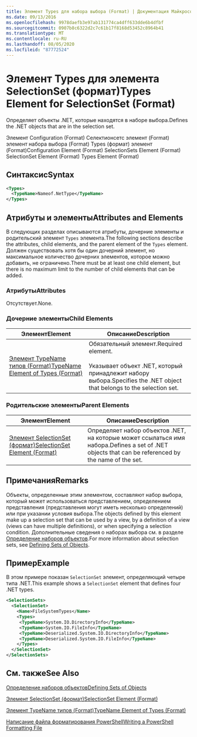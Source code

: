 ```yaml
---
title: Элемент Types для набора выбора (Format) | Документация Майкрософт
ms.date: 09/13/2016
ms.openlocfilehash: 9978daefb3e97ab131774ca4dff633dde6b4dfbf
ms.sourcegitcommit: 0907b8c6322d2c7c61b17f8168d53452c8964b41
ms.translationtype: MT
ms.contentlocale: ru-RU
ms.lasthandoff: 08/05/2020
ms.locfileid: "87772524"
---
```

# <a name="types-element-for-selectionset-format"></a><span data-ttu-id="b69ba-102">Элемент Types для элемента SelectionSet (формат)</span><span class="sxs-lookup"><span data-stu-id="b69ba-102">Types Element for SelectionSet (Format)</span></span>

<span data-ttu-id="b69ba-103">Определяет объекты .NET, которые находятся в наборе выбора.</span><span class="sxs-lookup"><span data-stu-id="b69ba-103">Defines the .NET objects that are in the selection set.</span></span>

<span data-ttu-id="b69ba-104">Элемент Configuration (Format) Селектионсетс элемент (Format) элемент набора выбора (Format) Types (формат) элемент (Format)</span><span class="sxs-lookup"><span data-stu-id="b69ba-104">Configuration Element (Format) SelectionSets Element (Format) SelectionSet Element (Format) Types Element (Format)</span></span>

## <a name="syntax"></a><span data-ttu-id="b69ba-105">Синтаксис</span><span class="sxs-lookup"><span data-stu-id="b69ba-105">Syntax</span></span>

```xml
<Types>
  <TypeName>Nameof.NetType</TypeName>
</Types>

```

## <a name="attributes-and-elements"></a><span data-ttu-id="b69ba-106">Атрибуты и элементы</span><span class="sxs-lookup"><span data-stu-id="b69ba-106">Attributes and Elements</span></span>

<span data-ttu-id="b69ba-107">В следующих разделах описываются атрибуты, дочерние элементы и родительский элемент `Types` элемента.</span><span class="sxs-lookup"><span data-stu-id="b69ba-107">The following sections describe the attributes, child elements, and the parent element of the `Types` element.</span></span> <span data-ttu-id="b69ba-108">Должен существовать хотя бы один дочерний элемент, но максимальное количество дочерних элементов, которое можно добавить, не ограничено.</span><span class="sxs-lookup"><span data-stu-id="b69ba-108">There must be at least one child element, but there is no maximum limit to the number of child elements that can be added.</span></span>

### <a name="attributes"></a><span data-ttu-id="b69ba-109">Атрибуты</span><span class="sxs-lookup"><span data-stu-id="b69ba-109">Attributes</span></span>

<span data-ttu-id="b69ba-110">Отсутствует.</span><span class="sxs-lookup"><span data-stu-id="b69ba-110">None.</span></span>

### <a name="child-elements"></a><span data-ttu-id="b69ba-111">Дочерние элементы</span><span class="sxs-lookup"><span data-stu-id="b69ba-111">Child Elements</span></span>

|<span data-ttu-id="b69ba-112">Элемент</span><span class="sxs-lookup"><span data-stu-id="b69ba-112">Element</span></span>|<span data-ttu-id="b69ba-113">Описание</span><span class="sxs-lookup"><span data-stu-id="b69ba-113">Description</span></span>|
|-------------|-----------------|
|[<span data-ttu-id="b69ba-114">Элемент TypeName типов (Format)</span><span class="sxs-lookup"><span data-stu-id="b69ba-114">TypeName Element of Types (Format)</span></span>](./typename-element-for-types-format.md)|<span data-ttu-id="b69ba-115">Обязательный элемент.</span><span class="sxs-lookup"><span data-stu-id="b69ba-115">Required element.</span></span><br /><br /> <span data-ttu-id="b69ba-116">Указывает объект .NET, который принадлежит набору выбора.</span><span class="sxs-lookup"><span data-stu-id="b69ba-116">Specifies the .NET object that belongs to the selection set.</span></span>|

### <a name="parent-elements"></a><span data-ttu-id="b69ba-117">Родительские элементы</span><span class="sxs-lookup"><span data-stu-id="b69ba-117">Parent Elements</span></span>

|<span data-ttu-id="b69ba-118">Элемент</span><span class="sxs-lookup"><span data-stu-id="b69ba-118">Element</span></span>|<span data-ttu-id="b69ba-119">Описание</span><span class="sxs-lookup"><span data-stu-id="b69ba-119">Description</span></span>|
|-------------|-----------------|
|[<span data-ttu-id="b69ba-120">Элемент SelectionSet (формат)</span><span class="sxs-lookup"><span data-stu-id="b69ba-120">SelectionSet Element (Format)</span></span>](./selectionset-element-format.md)|<span data-ttu-id="b69ba-121">Определяет набор объектов .NET, на которые может ссылаться имя набора.</span><span class="sxs-lookup"><span data-stu-id="b69ba-121">Defines a set of .NET objects that can be referenced by the name of the set.</span></span>|

## <a name="remarks"></a><span data-ttu-id="b69ba-122">Примечания</span><span class="sxs-lookup"><span data-stu-id="b69ba-122">Remarks</span></span>

<span data-ttu-id="b69ba-123">Объекты, определенные этим элементом, составляют набор выбора, который может использоваться представлением, определением представления (представления могут иметь несколько определений) или при указании условия выбора.</span><span class="sxs-lookup"><span data-stu-id="b69ba-123">The objects defined by this element make up a selection set that can be used by a view, by a definition of a view (views can have multiple definitions), or when specifying a selection condition.</span></span>  <span data-ttu-id="b69ba-124">Дополнительные сведения о наборах выбора см. в разделе [Определение наборов объектов](./defining-selection-sets.md).</span><span class="sxs-lookup"><span data-stu-id="b69ba-124">For more information about selection sets, see [Defining Sets of Objects](./defining-selection-sets.md).</span></span>

## <a name="example"></a><span data-ttu-id="b69ba-125">Пример</span><span class="sxs-lookup"><span data-stu-id="b69ba-125">Example</span></span>

<span data-ttu-id="b69ba-126">В этом примере показан `SelectionSet` элемент, определяющий четыре типа .NET.</span><span class="sxs-lookup"><span data-stu-id="b69ba-126">This example shows a `SelectionSet` element that defines four .NET types.</span></span>

```xml
<SelectionSets>
  <SelectionSet>
    <Name>FileSystemTypes</Name>
    <Types>
     <TypeName>System.IO.DirectoryInfo</TypeName>
     <TypeName>System.IO.FileInfo</TypeName>
     <TypeName>Deserialized.System.IO.DirectoryInfo</TypeName>
     <TypeName>Deserialized.System.IO.FileInfo</TypeName>
    </Types>
  </SelectionSet>
</SelectionSets>
```

## <a name="see-also"></a><span data-ttu-id="b69ba-127">См. также</span><span class="sxs-lookup"><span data-stu-id="b69ba-127">See Also</span></span>

[<span data-ttu-id="b69ba-128">Определение наборов объектов</span><span class="sxs-lookup"><span data-stu-id="b69ba-128">Defining Sets of Objects</span></span>](./defining-selection-sets.md)

[<span data-ttu-id="b69ba-129">Элемент SelectionSet (формат)</span><span class="sxs-lookup"><span data-stu-id="b69ba-129">SelectionSet Element (Format)</span></span>](./selectionset-element-format.md)

[<span data-ttu-id="b69ba-130">Элемент TypeName типов (Format)</span><span class="sxs-lookup"><span data-stu-id="b69ba-130">TypeName Element of Types (Format)</span></span>](./typename-element-for-types-format.md)

[<span data-ttu-id="b69ba-131">Написание файла форматирования PowerShell</span><span class="sxs-lookup"><span data-stu-id="b69ba-131">Writing a PowerShell Formatting File</span></span>](./writing-a-powershell-formatting-file.md)
